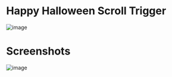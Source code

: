 # Happy Halloween Scroll Trigger

![image](https://user-images.githubusercontent.com/72864817/173788759-01277117-a6cd-4208-8c03-9021bc0a0240.png)

# Screenshots

![image](https://user-images.githubusercontent.com/72864817/174238623-ff27b6b9-89ab-4230-bd4c-f48fc5762699.png)


